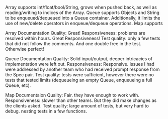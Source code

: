 Array supports int/float/bool/String, grows when pushed back, as well as reading/writing to indices of the Array.
Queue supports Objects and String to be enqueued/dequeued into a Queue container. Additionally, it limits the use of new/delete operators in enqueue/dequeue operations.
Map supports 

Array
    Documentation Quality: Great!
    Responsiveness: problems are resolved within hours. Great Responsiveness!
    Test quality: only a few tests that did not follow the comments. And one double free in the test. Otherwise perfect!

Queue
    Documentation Quality: Solid input/output, deeper intricacies of implementation were left out.
    Responsiveness: Responsive. Issues I had were addressed by another team who had received prompt response from the Spec pair.
    Test quality: tests were sufficient, however there were no tests that tested limits (dequeueing an empty Queue, enqueueing a full Queue, etc).

Map
    Documentaion Quality: Fair. they have enough to work with.
    Responsiveness: slower than other teams. But they did make changes as the clients asked.
    Test quality: large amount of tests, but very hard to debug. nesting tests in a few functions.

